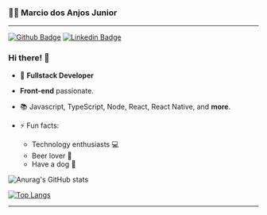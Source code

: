 ### 🤳🏽 Marcio dos Anjos Junior
---

[![Github Badge](https://img.shields.io/badge/-Github-000?style=flat-square&logo=Github&logoColor=white&link=https://github.com/marciodajr)](https://github.com/marciodajr)
[![Linkedin Badge](https://img.shields.io/badge/-LinkedIn-blue?style=flat-square&logo=Linkedin&logoColor=white&link=https://www.linkedin.com/in/marciodajr/)](https://www.linkedin.com/in/marciodajr/)

### Hi there! 👋

- 🧙 **Fullstack Developer**
-  **Front-end** passionate.
- 📚 Javascript, TypeScript, Node, React, React Native, and **more**.

- ⚡ Fun facts: 
  - Technology enthusiasts 💻
  - Beer lover 🍺
  - Have a dog 🐶 

<div>
  
![Anurag's GitHub stats](https://github-readme-stats.vercel.app/api?username=marciodajr&show_icons=true&theme=chartreuse-dark)


[![Top Langs](https://github-readme-stats.vercel.app/api/top-langs/?username=marciodajr&layout=compact&theme=chartreuse-dark)](https://github.com/marciodajr/github-readme-stats)
  
</div>

---
